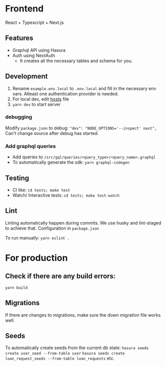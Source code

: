 # Frontend

React + Typescript + Next.js

## Features

- Graphql API using Hasura
- Auth using NextAuth
  - It creates all the necessary tables and schema for you.

## Development

1. Rename `example.env.local` to `.env.local` and fill in the necessary env vars. Atleast one authentication provider is needed.
2. For local dev, edit [hosts](https://stackoverflow.com/questions/10456174/oauth-how-to-test-with-local-urls) file
3. `yarn dev` to start server

### debugging

Modify `package.json` to debug: `"dev": "NODE_OPTIONS='--inspect' next",`
Can't change source after debug has started.

### Add graphql queries

- Add queries to `/src/gql/queries/<query_type>/<query_name>.graphql`
- To automatically generate the sdk: `yarn graphql-codegen`

## Testing

- CI like: `cd tests; make test`
- Watch/ Interactive tests: `cd tests; make test-watch`

## Lint

Linting automatically happen during commits. We use husky and lint-staged to achieve that. Configuration in `package.json`

To run manually:
`yarn eslint .`

# For production

## Check if there are any build errors:

`yarn build`

## Migrations

If there are changes to migrations, make sure the down migration file works well.

## Seeds

To automatically create seeds from the current db state:
`hasura seeds create user_seed --from-table user`
`hasura seeds create loan_request_seeds --from-table loan_requests`
etc.
